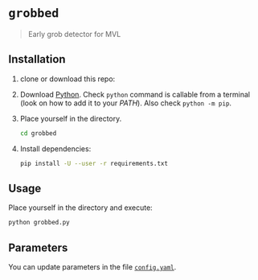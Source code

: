 # `grobbed`

> Early grob detector for MVL

## Installation

1. clone or download this repo:
1. Download [Python][python url]. Check `python` command is callable from a
   terminal (look on how to add it to your _PATH_). Also check
   `python -m pip`.
1. Place yourself in the directory.

   ```sh
   cd grobbed
   ```

1. Install dependencies:

   ```sh
   pip install -U --user -r requirements.txt
   ```

## Usage

Place yourself in the directory and execute:

```sh
python grobbed.py
```

## Parameters

You can update parameters in the file [`config.yaml`][config path].

[config path]: ./config.yaml
[python url]: https://www.python.org/downloads
